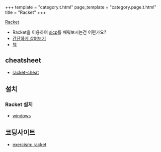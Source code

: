 +++
template = "category.t.html"
page_template = "category.page.t.html"
title = "Racket"
+++

[Racket](https://racket-lang.org/)

- Racket을 이용하여 [sicp](sicp)를 배워보시는건 어떤가요?
- [간단하게 살펴보기](https://learnxinyminutes.com/docs/ko-kr/racket-kr/)
- [책](/etc/book/#racket)

## cheatsheet

- [racket-cheat](https://docs.racket-lang.org/racket-cheat/index.html)

## 설치

### Racket 설치

- [windows](./setup_windows)

## 코딩사이트

- [exercism: racket](https://exercism.org/tracks/racket)
